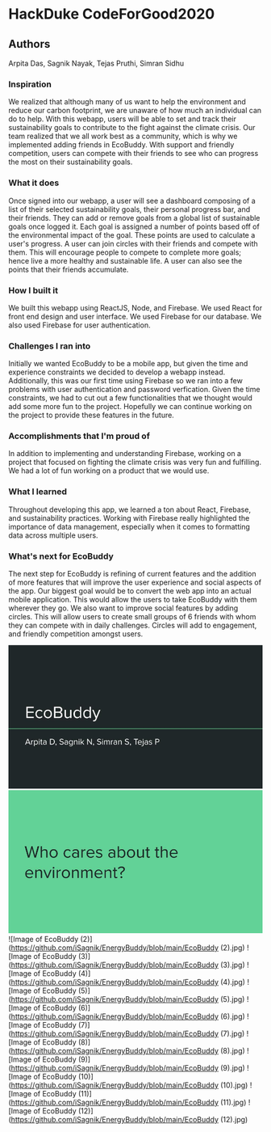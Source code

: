 # HackDuke CodeForGood2020
## Authors
Arpita Das, Sagnik Nayak, Tejas Pruthi, Simran Sidhu

### Inspiration
We realized that although many of us want to help the environment and reduce our carbon footprint, we are unaware of how much an individual can do to help. With this webapp, users will be able to set and track their sustainability goals to contribute to the fight against the climate crisis. Our team realized that we all work best as a community, which is why we implemented adding friends in EcoBuddy. With support and friendly competition, users can compete with their friends to see who can progress the most on their sustainability goals.

### What it does
Once signed into our webapp, a user will see a dashboard composing of a list of their selected sustainability goals, their personal progress bar, and their friends. They can add or remove goals from a global list of sustainable goals once logged it. Each goal is assigned a number of points based off of the environmental impact of the goal. These points are used to calculate a user's progress. A user can join circles with their friends and compete with them. This will encourage people to compete to complete more goals; hence live a more healthy and sustainable life. A user can also see the points that their friends accumulate.

### How I built it
We built this webapp using ReactJS, Node, and Firebase. We used React for front end design and user interface. We used Firebase for our database. We also used Firebase for user authentication.

### Challenges I ran into
Initially we wanted EcoBuddy to be a mobile app, but given the time and experience constraints we decided to develop a webapp instead. Additionally, this was our first time using Firebase so we ran into a few problems with user authentication and password verfication. Given the time constraints, we had to cut out a few functionalities that we thought would add some more fun to the project. Hopefully we can continue working on the project to provide these features in the future.

### Accomplishments that I'm proud of
In addition to implementing and understanding Firebase, working on a project that focused on fighting the climate crisis was very fun and fulfilling. We had a lot of fun working on a product that we would use.

### What I learned
Throughout developing this app, we learned a ton about React, Firebase, and sustainability practices. Working with Firebase really highlighted the importance of data management, especially when it comes to formatting data across multiple users.

### What's next for EcoBuddy
The next step for EcoBuddy is refining of current features and the addition of more features that will improve the user experience and social aspects of the app. Our biggest goal would be to convert the web app into an actual mobile application. This would allow the users to take EcoBuddy with them wherever they go. We also want to improve social features by adding circles. This will allow users to create small groups of 6 friends with whom they can compete with in daily challenges. Circles will add to engagement, and friendly competition amongst users.

![Image of EcoBuddy](https://github.com/iSagnik/EnergyBuddy/blob/main/EcoBuddy.jpg)
![Image of EcoBuddy](https://github.com/iSagnik/EnergyBuddy/blob/main/EcoBuddy(1).jpg)
![Image of EcoBuddy (2)](https://github.com/iSagnik/EnergyBuddy/blob/main/EcoBuddy (2).jpg)
![Image of EcoBuddy (3)](https://github.com/iSagnik/EnergyBuddy/blob/main/EcoBuddy (3).jpg)
![Image of EcoBuddy (4)](https://github.com/iSagnik/EnergyBuddy/blob/main/EcoBuddy (4).jpg)
![Image of EcoBuddy (5)](https://github.com/iSagnik/EnergyBuddy/blob/main/EcoBuddy (5).jpg)
![Image of EcoBuddy (6)](https://github.com/iSagnik/EnergyBuddy/blob/main/EcoBuddy (6).jpg)
![Image of EcoBuddy (7)](https://github.com/iSagnik/EnergyBuddy/blob/main/EcoBuddy (7).jpg)
![Image of EcoBuddy (8)](https://github.com/iSagnik/EnergyBuddy/blob/main/EcoBuddy (8).jpg)
![Image of EcoBuddy (9)](https://github.com/iSagnik/EnergyBuddy/blob/main/EcoBuddy (9).jpg)
![Image of EcoBuddy (10)](https://github.com/iSagnik/EnergyBuddy/blob/main/EcoBuddy (10).jpg)
![Image of EcoBuddy (11)](https://github.com/iSagnik/EnergyBuddy/blob/main/EcoBuddy (11).jpg)
![Image of EcoBuddy (12)](https://github.com/iSagnik/EnergyBuddy/blob/main/EcoBuddy (12).jpg)
